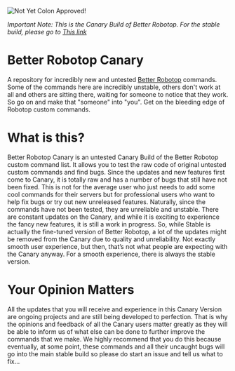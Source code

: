 ![Not Yet Colon Approved!](https://img.shields.io/badge/Not%20yet-Colon%20Approved-orange?style=for-the-badge)

_Important Note: This is the Canary Build of Better Robotop. For the stable build, please go to [This link](https://github.com/toxicscientist/Better-Robotop/)_

# Better Robotop Canary
A repository for incredibly new and untested [Better Robotop](https://github.com/toxicscientist/Better-Robotop/) commands. Some of the commands here are incredibly unstable, others don't work at all and others are sitting there, waiting for someone to notice that they work. So go on and make that "someone" into "you". Get on the bleeding edge of Robotop custom commands.

# What is this?
Better Robotop Canary is an untested Canary Build of the Better Robotop custom command list. It allows you to test the raw code of original untested custom commands and find bugs. Since the updates and new features first come to Canary, it is totally raw and has a number of bugs that still have not been fixed. This is not for the average user who just needs to add some cool commands for their servers but for professional users who want to help fix bugs or try out new unreleased features. Naturally, since the commands have not been tested, they are unreliable and unstable. There are constant updates on the Canary, and while it is exciting to experience the fancy new features, it is still a work in progress. So, while Stable is actually the fine-tuned version of Better Robotop, a lot of the updates might be removed from the Canary due to quality and unreliability. Not exactly smooth user experience, but then, that’s not what people are expecting with the Canary anyway. For a smooth experience, there is always the stable version.

# Your Opinion Matters
All the updates that you will receive and experience in this Canary Version are ongoing projects and are still being developed to perfection. That is why the opinions and feedback of all the Canary users matter greatly as they will be able to inform us of what else can be done to further improve the commands that we make. We highly recommend that you do this because eventually, at some point, these commands and all their uncaught bugs will go into the main stable build so please do start an issue and tell us what to fix...